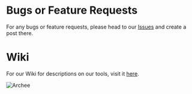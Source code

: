 # Bugs or Feature Requests

For any bugs or feature requests, please head to our [Issues](https://github.com/ArcheeApp/support/issues/new/choose) and create a post there.

# Wiki

For our Wiki for descriptions on our tools, visit it [here](https://github.com/ArcheeApp/support/wiki).

![Archee](https://cdn.discordapp.com/attachments/1027186342620299315/1099682122358341723/image.png)
